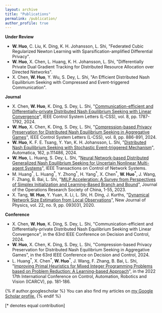 ```yaml
---
layout: archive
title: "Publications"
permalink: /publication/
author_profile: true
---
```

**Under Review**
- **W. Huo**, C. Liu, K. Ding, K. H. Johansson, L. Shi, "Federated Cubic Regularized Newton Learning with Sparsification-amplified Differential Privacy".
- **W. Huo**, X. Chen, L. Huang, K. H. Johansson, L. Shi, "Differentially Private Dual Gradient Tracking for Distributed Resource Allocation over Directed Networks".
- X. Chen, **W. Huo**, Y. Wu, S. Dey, L. Shi, "An Efficient Distributed Nash Equilibrium Seeking with Compressed and Event-triggered Communication".

**Journal**
- X. Chen, **W. Huo**, K. Ding, S. Dey, L. Shi, "[Communication-efficient and Differentially-private Distributed Nash Equilibrium Seeking with Linear Convergence](https://ieeexplore.ieee.org/abstract/document/10551403)", IEEE Control System Letters (L-CSS), vol. 8, pp. 1787-1792, 2024.
- **W. Huo**, X. Chen, K. Ding, S. Dey, L. Shi, "[Compression-based Privacy Preservation for Distributed Nash Equilibrium Seeking in Aggregative Games](https://doi.org/10.1109/LCSYS.2024.3402119)", IEEE Control System Letters (L-CSS), vol. 8, pp. 886-891, 2024.
- **W. Huo**, K. F. E. Tsang, Y. Yan, K. H. Johansson, L. Shi, "[Distributed Nash Equilibrium Seeking with Stochastic Event-triggered Mechanism](https://www.sciencedirect.com/science/article/pii/S0005109823006556)", Automatica, 162, p.111486, 2024.
- **W. Huo**, L. Huang, S. Dey, L. Shi, "[Neural Network-based Distributed Generalized Nash Equilibrium Seeking for Uncertain Nonlinear Multi-agent Systems](https://ieeexplore.ieee.org/document/10334027)", IEEE Transactions on Control of Network Systems.
- M. Huang<sup>\*</sup>, L. Huang<sup>\*</sup>, Y. Zhong<sup>\*</sup>, H. Yang<sup>\*</sup>, X. Chen<sup>\*</sup>, **W. Huo**<sup>\*</sup>, J. Wang, F. Zhang, B. Bai, L. Shi, "[MILP Acceleration: A Survey from Perspectives of Simplex Initialization and Learning-Based Branch and Bound](https://link.springer.com/article/10.1007/s40305-023-00493-1)", Journal of the Operations Research Society of China, 1-55, 2023.
- X. Tang, **W. Huo**, Y. Yuan, X. Li, L. Shi, H. Ding, J. Kurths, "[Dynamical Network Size Estimation
from Local Observations](https://iopscience.iop.org/article/10.1088/1367-2630/abaf2f/meta)", New Journal of Physics, vol. 22, no. 9, pp. 093031, 2020.

**Conference**
-  X. Chen, **W. Huo**, K. Ding, S. Dey, L. Shi, "Communication-efficient and Differentially-private Distributed Nash Equilibrium Seeking with Linear Convergence", in the 63rd IEEE Conference on Decision and Control, 2024.
- **W. Huo**, X. Chen, K. Ding, S. Dey, L. Shi, "Compression-based Privacy Preservation for Distributed Nash Equilibrium Seeking in Aggregative Games", in the 63rd IEEE Conference on Decision and Control, 2024.
- L. Huang<sup>\*</sup>, X. Chen<sup>\*</sup>, **W. Huo**<sup>\*</sup>, J. Wang, F. Zhang, B. Bai, L. Shi, "[Improving Primal Heuristics
for Mixed Integer Programming Problems based on Problem Reduction: A Learning-based Approach](https://ieeexplore.ieee.org/stamp/stamp.jsp?arnumber=10004252)", in the 2022 17th International Conference on Control, Automation, Robotics and Vision (ICARCV), pp. 181-186.

{% if author.googlescholar %}
  You can also find my articles on <u><a href="{{author.googlescholar}}">my Google Scholar profile</a>.</u>
{% endif %}

[* denotes equal contribution]


